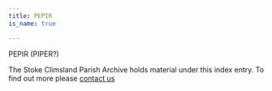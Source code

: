 ```yaml
---
title: PEPIR
is_name: true

---
```


PEPIR (PIPER?)


The Stoke Climsland Parish Archive holds material under this index entry. To find out more please [contact us](/contact/)

